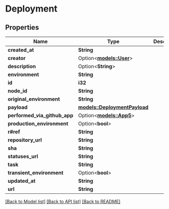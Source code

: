 # Deployment

## Properties

Name | Type | Description | Notes
------------ | ------------- | ------------- | -------------
**created_at** | **String** |  | 
**creator** | Option<[**models::User**](User.md)> |  | 
**description** | Option<**String**> |  | 
**environment** | **String** |  | 
**id** | **i32** |  | 
**node_id** | **String** |  | 
**original_environment** | **String** |  | 
**payload** | [**models::DeploymentPayload**](Deployment_payload.md) |  | 
**performed_via_github_app** | Option<[**models::App5**](App_5.md)> |  | [optional]
**production_environment** | Option<**bool**> |  | [optional]
**r#ref** | **String** |  | 
**repository_url** | **String** |  | 
**sha** | **String** |  | 
**statuses_url** | **String** |  | 
**task** | **String** |  | 
**transient_environment** | Option<**bool**> |  | [optional]
**updated_at** | **String** |  | 
**url** | **String** |  | 

[[Back to Model list]](../README.md#documentation-for-models) [[Back to API list]](../README.md#documentation-for-api-endpoints) [[Back to README]](../README.md)


